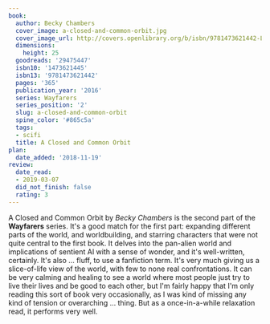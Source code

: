 ```yaml
---
book:
  author: Becky Chambers
  cover_image: a-closed-and-common-orbit.jpg
  cover_image_url: http://covers.openlibrary.org/b/isbn/9781473621442-L.jpg
  dimensions:
    height: 25
  goodreads: '29475447'
  isbn10: '1473621445'
  isbn13: '9781473621442'
  pages: '365'
  publication_year: '2016'
  series: Wayfarers
  series_position: '2'
  slug: a-closed-and-common-orbit
  spine_color: '#865c5a'
  tags:
  - scifi
  title: A Closed and Common Orbit
plan:
  date_added: '2018-11-19'
review:
  date_read:
  - 2019-03-07
  did_not_finish: false
  rating: 3
---
```


A Closed and Common Orbit by *Becky Chambers* is the second part of the **Wayfarers** series. It's a good match for the first part: expanding different parts of the world, and worldbuilding, and starring characters that were not quite central to the first book. It delves into the pan-alien world and implications of sentient AI with a sense of wonder, and it's well-written, certainly. It's also … fluff, to use a fanfiction term. It's very much giving us a slice-of-life view of the world, with few to none real confrontations. It can be very calming and healing to see a world where most people just try to live their lives and be good to each other, but I'm fairly happy that I'm only reading this sort of book very occasionally, as I was kind of missing any kind of tension or overarching … thing. But as a once-in-a-while relaxation read, it performs very well.
